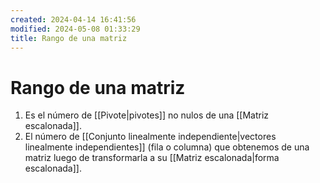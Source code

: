 ```yaml
---
created: 2024-04-14 16:41:56
modified: 2024-05-08 01:33:29
title: Rango de una matriz
---
```


# Rango de una matriz

1. Es el número de [[Pivote|pivotes]] no nulos de una [[Matriz escalonada]].
2. El número de [[Conjunto linealmente independiente|vectores linealmente independientes]] (fila o columna) que obtenemos de una matriz luego de transformarla a su [[Matriz escalonada|forma escalonada]].
